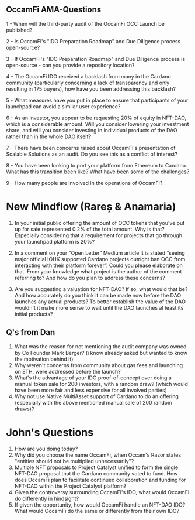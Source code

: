## OccamFi AMA-Questions

1 - When will the third-party audit of the OccamFi OCC Launch be published?

2 - Is OccamFi's "IDO Preparation Roadmap" and Due Diligence process open-source? 

3 - If OccamFi's "IDO Preparation Roadmap" and Due Diligence process is open-source - can you provide a repository location?

4 - The OccamFi IDO received a backlash from many in the Cardano community (particularly concerning a lack of transparency and only resulting in 175 buyers), how have you been addressing this backlash?

5 - What measures have you put in place to ensure that participants of your launchpad can avoid a similar user experience?

6 - As an investor, you appear to be requesting 20% of equity in NFT-DAO, which is a considerable amount. Will you consider lowering your investment share, and will you consider investing in individual products of the DAO rather than in the whole DAO itself?

7 - There have been concerns raised about OccamFi's presentation of Scalable Solutions as an audit. Do you see this as a conflict of interest?

8 - You have been looking to port your platform from Ethereum to Cardano. What has this transition been like? What have been some of the challenges?

9 - How many people are involved in the operations of OccamFi?


# New Mindflow (Rareș & Anamaria)

1. In your initial public offering the amount of OCC tokens that you’ve put up for sale represented 0.2% of the total amount.
Why is that? Especially considering that a requirement for projects that go through your launchpad platform is 20%?

2. In a comment on your “Open Letter” Medium article it is stated “seeing major official IOHK supported Cardano projects outright ban OCC from interacting with their platform forever”.
Could you please elaborate on that. From your knowledge what project is the author of the comment referring to? And how do you plan to address these concerns?

3. Are you suggesting a valuation for NFT-DAO? If so, what would that be? And how accurately do you think it can be made now before the DAO launches any actual products? 
To better establish the value of the DAO wouldn't it make more sense to wait until the DAO launches at least its initial products?

## Q's from Dan
1. What was the reason for not mentioning the audit company was owned by Co Founder Mark Berger? (i know already asked but wanted to know the motivation behind it)
2. Why weren't concerns from community about gas fees and launching on ETH, were addressed before the launch?
3. What's the advantage of your IDO proof-of-concept over doing a manual token sale for 200 investors, with a random draw? (which would have been more fair and less expensive for all involved parties)
4. Why not use Native MultiAsset support of Cardano to do an offering (especially with the above mentioned manual sale of 200 random draws)?

# John's Questions
1. How are you doing today?
2. Why did you choose the name OccamFi, when Occam's Razor states "entities should not be multiplied unnecessarily"?
3. Multiple NFT proposals to Project Catalyst unified to form the single NFT-DAO proposal that the Cardano community voted to fund. How does OccamFi plan to facilitate continued collaboration and funding for NFT-DAO within the Project Catalyst platform?
4. Given the controversy surrounding OccamFi's IDO, what would OccamFi do differently in hindsight? 
5. If given the opportunity, how would OccamFi handle an NFT-DAO IDO? What would OccamFi do the same or differently from their own IDO?
